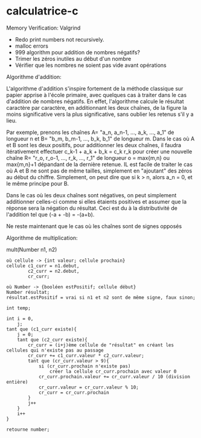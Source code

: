 # calculatrice-c

Memory Verification: Valgrind

- Redo print numbers not recursively.
- malloc errors
- 999 algorithm pour addition de nombres négatifs?
- Trimer les zéros inutiles au début d'un nombre
- Vérifier que les nombres ne soient pas vide avant opérations



Algorithme d'addition:

L'algorithme d'addition s'inspire fortement de la méthode classique sur papier apprise à l'école primaire, avec quelques cas à traiter dans le cas d'addition de nombres négatifs. En effet, l'algorithme calcule le résultat caractère par caractère, en additionnant les deux chaînes, de la figure la moins significative vers la plus significative, sans oublier les retenus s'il y a lieu.

Par exemple, prenons les chaînes A= "a_n, a_n-1, ..., a_k, ..., a_1" de longueur n et B= "b_m, b_m-1, ..., b_k, b_1" de longueur m.
Dans le cas où A et B sont les deux positifs, pour additionner les deux chaînes, il faudra itérativement effectuer c_k-1 + a_k + b_k = c_k r_k pour créer une nouvelle chaîne R= "r_o, r_o-1, ..., r_k, ..., r_1" de longueur o = max{m,n} ou max{m,n}+1 dépandant de la dernière retenue. IL est facile de traiter le cas où A et B ne sont pas de même tailles, simplement en "ajoutant" des zéros au début du chiffre. Simplement, on peut dire que si k > n, alors a_n = 0, et le même principe pour B.

Dans le cas où les deux chaînes sont négatives, on peut simplement additionner celles-ci comme si elles étaients positives et assumer que la réponse sera la négation du résultat. Ceci est du à la distributivité de l'addition tel que (-a + -b) = -(a+b).

Ne reste maintenant que le cas où les chaînes sont de signes opposés


Algorithme de multiplication:

mult(Number n1, n2)

	où cellule -> {int valeur; cellule prochain}
	cellule c1_curr = n1.debut,
			c2_curr = n2.debut,
			cr_curr;

	où Number -> {booléen estPositif; cellule début}
	Number résultat;
	résultat.estPositif = vrai si n1 et n2 sont de même signe, faux sinon;

	int temp;

	int i = 0,
		j;
	tant que (c1_curr existe){
		j = 0;
		tant que (c2_curr existe){
			cr_curr = (i+j)ème cellule de "résultat" en créant les cellules qui n'existe pas au passage
			cr_curr += c1_curr.valeur * c2_curr.valeur;
			tant que (cr_curr.valeur > 9){
				si (cr_curr.prochain n'existe pas) 
					créer la cellule cr_curr.prochain avec valeur 0
				cr_curr.prochain.valeur += cr_curr.valeur / 10 (division entière)
				cr_curr.valeur = cr_curr.valeur % 10;
				cr_curr = cr_curr.prochain
			}
			j++
		}
		i++
	}

	retourne number;
